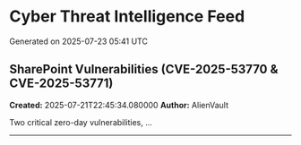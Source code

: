 # Cyber Threat Intelligence Feed
Generated on 2025-07-23 05:41 UTC

## SharePoint Vulnerabilities (CVE-2025-53770 & CVE-2025-53771)
**Created:** 2025-07-21T22:45:34.080000
**Author:** AlienVault

Two critical zero-day vulnerabilities, ...

---

